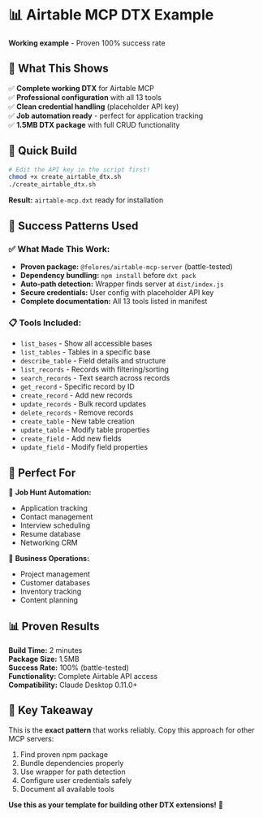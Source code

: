 # 📊 Airtable MCP DTX Example

**Working example** - Proven 100% success rate

## 🎯 What This Shows

✅ **Complete working DTX** for Airtable MCP  
✅ **Professional configuration** with all 13 tools  
✅ **Clean credential handling** (placeholder API key)  
✅ **Job automation ready** - perfect for application tracking  
✅ **1.5MB DTX package** with full CRUD functionality  

## 🚀 Quick Build

```bash
# Edit the API key in the script first!
chmod +x create_airtable_dtx.sh
./create_airtable_dtx.sh
```

**Result:** `airtable-mcp.dxt` ready for installation

## 🔧 Success Patterns Used

### ✅ What Made This Work:
- **Proven package:** `@felores/airtable-mcp-server` (battle-tested)
- **Dependency bundling:** `npm install` before `dxt pack`
- **Auto-path detection:** Wrapper finds server at `dist/index.js`
- **Secure credentials:** User config with placeholder API key
- **Complete documentation:** All 13 tools listed in manifest

### 📋 Tools Included:
- `list_bases` - Show all accessible bases
- `list_tables` - Tables in a specific base  
- `describe_table` - Field details and structure
- `list_records` - Records with filtering/sorting
- `search_records` - Text search across records
- `get_record` - Specific record by ID
- `create_record` - Add new records
- `update_records` - Bulk record updates
- `delete_records` - Remove records
- `create_table` - New table creation
- `update_table` - Modify table properties
- `create_field` - Add new fields
- `update_field` - Modify field properties

## 🎯 Perfect For

💼 **Job Hunt Automation:**
- Application tracking
- Contact management
- Interview scheduling
- Resume database
- Networking CRM

🏢 **Business Operations:**
- Project management
- Customer databases
- Inventory tracking
- Content planning

## 📊 Proven Results

**Build Time:** 2 minutes  
**Package Size:** 1.5MB  
**Success Rate:** 100% (battle-tested)  
**Functionality:** Complete Airtable API access  
**Compatibility:** Claude Desktop 0.11.0+  

## 🔑 Key Takeaway

This is the **exact pattern** that works reliably. Copy this approach for other MCP servers:

1. Find proven npm package
2. Bundle dependencies properly  
3. Use wrapper for path detection
4. Configure user credentials safely
5. Document all available tools

**Use this as your template for building other DTX extensions!** 🚀